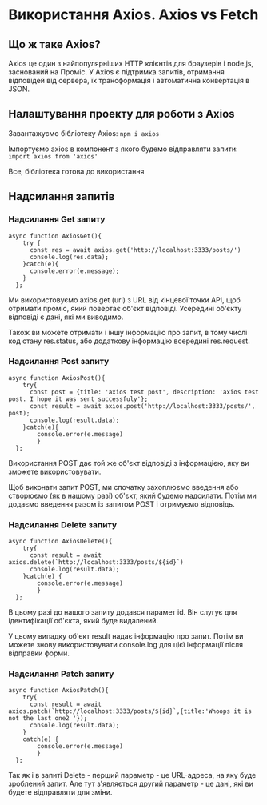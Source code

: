 # Використання Axios. Axios vs Fetch

## Що ж таке Axios?

Axios це один з найпопулярніших HTTP клієнтів для браузерів і node.js, заснований на Проміс.
У Axios є підтримка запитів, отримання відповідей від сервера, їх трансформація і автоматична конвертація в JSON.

## Налаштування проекту для роботи з Axios

Завантажуємо бібліотеку Axios:
```npm i axios```

Імпортуємо axios в компонент з якого будемо відправляти запити:
```import axios from 'axios'```

Все, бібліотека готова до використання

## Надсилання запитів

### Надсилання Get запиту

```
async function AxiosGet(){
    try {
      const res = await axios.get('http://localhost:3333/posts/')
      console.log(res.data);
    }catch(e){
      console.error(e.message);
    }
  };
```

Ми використовуємо axios.get (url) з URL від кінцевої точки API, щоб отримати проміс, який повертає об'єкт відповіді. Усередині об'єкту відповіді є дані, які ми виводимо.

Також ви можете отримати і іншу інформацію про запит, в тому числі код стану res.status, або додаткову інформацію всередині res.request.


### Надсилання Post запиту

```
async function AxiosPost(){
    try{
      const post = {title: 'axios test post', description: 'axios test post. I hope it was sent successfuly'};
      const result = await axios.post('http://localhost:3333/posts/', post);
      console.log(result.data);
    }catch(e){
        console.error(e.message)
        }
  };
```

Використання POST дає той же об'єкт відповіді з інформацією, яку ви зможете використовувати.

Щоб виконати запит POST, ми спочатку захоплюємо введення aбо створюємо (як в нашому разі) об'єкт, який будемо надсилати. Потім ми додаємо введення разом із запитом POST і отримуємо відповідь.

### Надсилання Delete запиту

```
async function AxiosDelete(){
    try{
      const result = await axios.delete(`http://localhost:3333/posts/${id}`)
      console.log(result.data);
    }catch(e) {
        console.error(e.message)
        }
  };
```
В цьому разі до нашого запиту додався парамет id. Він слугує для ідентифікації об'єкта, який буде видалений.

У цьому випадку об'єкт result надає інформацію про запит. Потім ви можете знову використовувати console.log для цієї інформації після відправки форми.

### Надсилання Patch запиту

```
async function AxiosPatch(){
    try{
      const result = await axios.patch(`http://localhost:3333/posts/${id}`,{title:'Whoops it is not the last one2 '});
      console.log(result.data);
    }
    catch(e) {
        console.error(e.message)
        }
  };
```

Так як і в запиті Delete - перший параметр - це URL-адреса, на яку буде зроблений запит. Але тут з'являється другий параметр - це дані, які ви будете відправляти для зміни.






